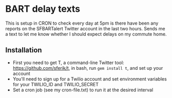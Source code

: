 # BART delay texts

This is setup in CRON to check every day at 5pm is there have been any reports on the SFBARTalert Twitter account in the last two hours. Sends me a text to let me know whether I should expect delays on my commute home.

## Installation
- First you need to get T, a command-line Twitter tool: https://github.com/sferik/t, in bash, run `gem install t`, and set up your account
- You'll need to sign up for a Twilio account and set environment variables for your TWILIO_ID and TWILIO_SECRET
- Set a cron job (see my cron-file.txt) to run it at the desired interval
